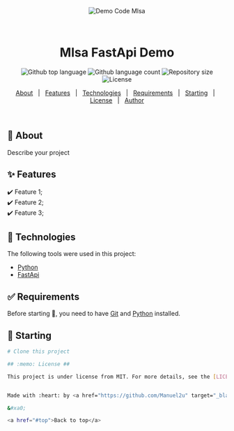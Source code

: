<div align="center" id="top"> 
  <img src="./.github/app.gif" alt="Demo Code Mlsa" />

&#xa0;

  <!-- <a href="https://democodemlsa.netlify.app">Demo</a> -->
</div>

<h1 align="center">Mlsa FastApi Demo</h1>

<p align="center">
  <img alt="Github top language" src="https://img.shields.io/github/languages/top/Manuel2u/demo-code-mlsa?color=56BEB8">

  <img alt="Github language count" src="https://img.shields.io/github/languages/count/Manuel2u/demo-code-mlsa?color=56BEB8">

  <img alt="Repository size" src="https://img.shields.io/github/repo-size/Manuel2u/demo-code-mlsa?color=56BEB8">

  <img alt="License" src="https://img.shields.io/github/license/Manuel2u/demo-code-mlsa?color=56BEB8">

  <!-- <img alt="Github issues" src="https://img.shields.io/github/issues/{{YOUR_GITHUB_USERNAME}}/demo-code-mlsa?color=56BEB8" /> -->

  <!-- <img alt="Github forks" src="https://img.shields.io/github/forks/{{YOUR_GITHUB_USERNAME}}/demo-code-mlsa?color=56BEB8" /> -->

  <!-- <img alt="Github stars" src="https://img.shields.io/github/stars/{{YOUR_GITHUB_USERNAME}}/demo-code-mlsa?color=56BEB8" /> -->
</p>

<!-- Status -->

<!-- <h4 align="center">
	🚧  Demo Code Mlsa 🚀 Under construction...  🚧
</h4>

<hr> -->

<p align="center">
  <a href="#dart-about">About</a> &#xa0; | &#xa0; 
  <a href="#sparkles-features">Features</a> &#xa0; | &#xa0;
  <a href="#rocket-technologies">Technologies</a> &#xa0; | &#xa0;
  <a href="#white_check_mark-requirements">Requirements</a> &#xa0; | &#xa0;
  <a href="#checkered_flag-starting">Starting</a> &#xa0; | &#xa0;
  <a href="#memo-license">License</a> &#xa0; | &#xa0;
  <a href="https://github.com/Manuel2u" target="_blank">Author</a>
</p>

<br>

## :dart: About

Describe your project

## :sparkles: Features

:heavy_check_mark: Feature 1;\
:heavy_check_mark: Feature 2;\
:heavy_check_mark: Feature 3;

## :rocket: Technologies

The following tools were used in this project:

- [Python](https://python.org/)
- [FastApi](https://python.org/)

## :white_check_mark: Requirements

Before starting :checkered_flag:, you need to have [Git](https://git-scm.com) and [Python](https://python.org/) installed.

## :checkered_flag: Starting

```bash
# Clone this project

## :memo: License ##

This project is under license from MIT. For more details, see the [LICENSE](LICENSE.md) file.


Made with :heart: by <a href="https://github.com/Manuel2u" target="_blank">{{Manuel_Dev}}</a>

&#xa0;

<a href="#top">Back to top</a>
```

